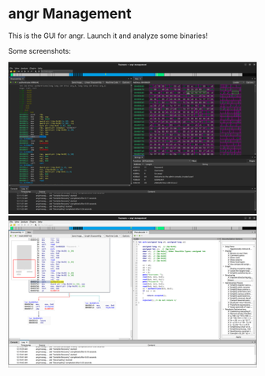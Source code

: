 # angr Management

This is the GUI for angr.
Launch it and analyze some binaries!

Some screenshots:

[![Disassembly](screenshots/disassembly.png)](https://github.com/angr/angr-management/blob/master/screenshots/disassembly.png)
[![Decompilation](screenshots/decompilation.png)](https://github.com/angr/angr-management/blob/master/screenshots/decompilation.png)
